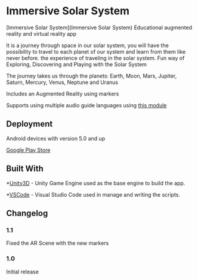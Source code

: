 
# Immersive Solar System
[Immersive Solar System](Immersive Solar System)
Educational augmented reality and virtual reality app

It is a journey through space in our solar system, you will have the possibility to travel to each planet of our system and learn from them like never before.
the experience of traveling in the solar system.
Fun way of Exploring, Discovering and Playing with the Solar System

The journey takes us through the planets: Earth, Moon, Mars, Jupiter, Saturn, Mercury, Venus, Neptune and Uranus 

Includes an Augmented Reality using markers 

Supports using multiple audio guide languages using [this module](https://github.com/VRteek/Voice_Over_Localization)

## Deployment

Android devices with version 5.0 and up

[Google Play Store](https://play.google.com/store/apps/details?id=com.vrteek.solar_system)

## Built With

*[Unity3D](https://unity3d.com/) - Unity Game Engine used as the base engine to build the app.

*[VSCode](https://code.visualstudio.com/) - Visual Studio Code used in manage and writing the scripts.

## Changelog
### 1.1
Fixed the AR Scene with the new markers

### 1.0
Initial release
